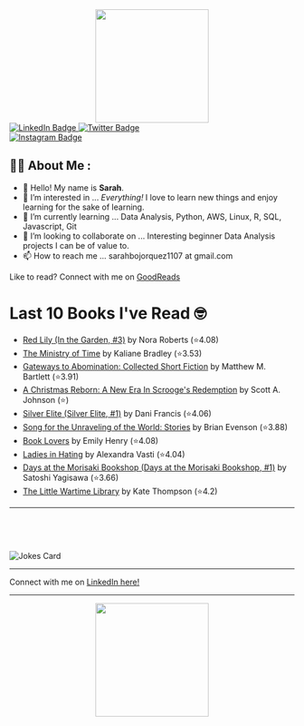 
<div id="header" align="center">
  <img src="https://media.giphy.com/media/h8mSIeTWzDFooj3hgT/giphy.gif" width="200"/>
</div>

<div id="badges">
  <a href="https://www.linkedin.com/in/sarahjbojorquez/">
    <img src="https://img.shields.io/badge/LinkedIn-blue?style=for-the-badge&logo=linkedin&logoColor=white" alt="LinkedIn Badge"/>
  </a>

  <a href="https://twitter.com/Sarahjbojorquez">
    <img src="https://img.shields.io/badge/Twitter-green?style=for-the-badge&logo=twitter&logoColor=white" alt="Twitter Badge"/>
  </a>
</div>

 <a href="https://www.instagram.com/sarahjbojorquez/">
    <img src="https://img.shields.io/badge/Instagram-blueviolet?style=for-the-badge&logo=Instagram&logoColor=white" alt="Instagram Badge"/>
  </a>
<div></div>
<div></div>

## :woman_technologist: About Me :

- 👋 Hello!  My name is **Sarah**.
- 👀 I’m interested in ... *Everything!* I love to learn new things and enjoy learning for the sake of learning.
- 🌱 I’m currently learning ... Data Analysis, Python, AWS, Linux, R, SQL, Javascript, Git
- 💞️ I’m looking to collaborate on ... Interesting beginner Data Analysis projects I can be of value to.
- 📫 How to reach me ... sarahbojorquez1107 at gmail.com

Like to read? Connect with me on <a href="https://www.goodreads.com/user/show/97230998-sarah-bojorquez-lopez">GoodReads</a>
<div></div>
<div></div>

# Last 10 Books I've Read 🤓
<!-- GOODREADS-LIST:START -->
- [Red Lily (In the Garden, #3)](https://www.goodreads.com/review/show/4384916132?utm_medium=api&utm_source=rss) by Nora Roberts (⭐️4.08)
- [The Ministry of Time](https://www.goodreads.com/review/show/7979747941?utm_medium=api&utm_source=rss) by Kaliane Bradley (⭐️3.53)
- [Gateways to Abomination: Collected Short Fiction](https://www.goodreads.com/review/show/7979746525?utm_medium=api&utm_source=rss) by Matthew M. Bartlett (⭐️3.91)
- [A Christmas Reborn: A New Era In Scrooge's Redemption](https://www.goodreads.com/review/show/7979745664?utm_medium=api&utm_source=rss) by Scott A.  Johnson (⭐️)
- [Silver Elite (Silver Elite, #1)](https://www.goodreads.com/review/show/7938511242?utm_medium=api&utm_source=rss) by Dani Francis (⭐️4.06)
- [Song for the Unraveling of the World: Stories](https://www.goodreads.com/review/show/7951201644?utm_medium=api&utm_source=rss) by Brian Evenson (⭐️3.88)
- [Book Lovers](https://www.goodreads.com/review/show/7979725536?utm_medium=api&utm_source=rss) by Emily Henry (⭐️4.08)
- [Ladies in Hating](https://www.goodreads.com/review/show/7979725485?utm_medium=api&utm_source=rss) by Alexandra Vasti (⭐️4.04)
- [Days at the Morisaki Bookshop (Days at the Morisaki Bookshop, #1)](https://www.goodreads.com/review/show/7979725386?utm_medium=api&utm_source=rss) by Satoshi Yagisawa (⭐️3.66)
- [The Little Wartime Library](https://www.goodreads.com/review/show/7979724915?utm_medium=api&utm_source=rss) by Kate          Thompson (⭐️4.2)
<!-- GOODREADS-LIST:END -->

---

<p>&nbsp;</p>
<p>&nbsp;</p>

<img src="https://readme-jokes.vercel.app/api?hideBorder&theme=cobalt&qColor=%23944bcc&aColor=%23bbdb51" alt="Jokes Card" />
<div></div>
<div></div>

---

Connect with me on [LinkedIn here!](https://www.linkedin.com/in/sarahjbojorquez/)


---

<div align="center">
  <img src="https://media.giphy.com/media/dU6iSeuBBsN9OpTg5P/giphy.gif" width="200"/>
</div>
